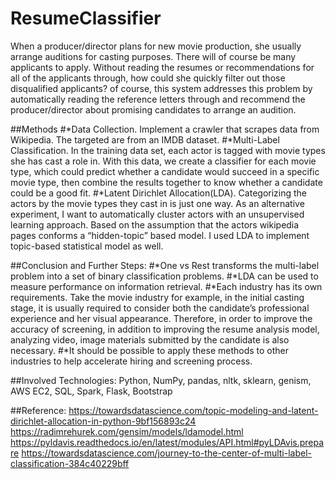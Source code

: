 # ResumeClassifier
When a producer/director plans for new movie production, she usually arrange auditions for casting purposes. There will of course be many applicants to apply. Without reading the resumes or recommendations for all of the applicants through, how could she quickly filter out those disqualified applicants? of course, this system addresses this problem by automatically reading the reference letters through and recommend the producer/director about promising candidates to arrange an audition.


##Methods
#*Data Collection.  Implement a crawler that scrapes data from Wikipedia. The targeted are from an IMDB dataset. 
#*Multi-Label Classification. In the training data set, each actor is tagged with movie types she has cast a role in. With this data, we create a classifier for each movie type, which could predict whether a candidate would succeed in a specific movie type, then combine the results together to know whether a candidate could be a good fit.
#*Latent Dirichlet Allocation(LDA). Categorizing the actors by the movie types they cast in is just one way. As an alternative experiment, I want to automatically cluster actors with an unsupervised learning approach. Based on the assumption that the actors wikipedia pages conforms a “hidden-topic” based model. I used LDA to implement topic-based statistical model as well.

##Conclusion and Further Steps:
#*One vs Rest transforms the multi-label problem into a set of binary classification problems.
#*LDA can be used to measure performance on information retrieval. 
#*Each industry has its own requirements. Take the movie industry for example, in the initial casting stage, it is usually required to consider both the candidate’s professional experience and her visual appearance. Therefore, in order to improve the accuracy of screening, in addition to improving the resume analysis model, analyzing video, image materials submitted by the candidate is also necessary.
#*It should be possible to apply these methods to other industries to help accelerate hiring and screening process.

##Involved Technologies:
Python, NumPy, pandas, nltk, sklearn, genism, AWS EC2, SQL, Spark, Flask, Bootstrap

##Reference:
https://towardsdatascience.com/topic-modeling-and-latent-dirichlet-allocation-in-python-9bf156893c24
https://radimrehurek.com/gensim/models/ldamodel.html
https://pyldavis.readthedocs.io/en/latest/modules/API.html#pyLDAvis.prepare
https://towardsdatascience.com/journey-to-the-center-of-multi-label-classification-384c40229bff

